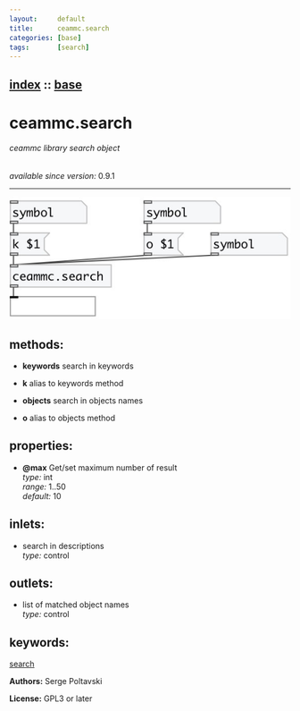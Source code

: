 ```yaml
---
layout:     default
title:      ceammc.search
categories: [base]
tags:       [search]
---
```

[index](index.html) :: [base](category_base.html)
---

# ceammc.search

###### ceammc library search object

*available since version:* 0.9.1

---




[![example](../examples/img/ceammc.search.jpg)](../examples/pd/ceammc.search.pd)





## methods:

* **keywords**
search in keywords<br>

* **k**
alias to keywords method<br>

* **objects**
search in objects names<br>

* **o**
alias to objects method<br>




## properties:

* **@max** 
Get/set maximum number of result<br>
_type:_ int<br>
_range:_ 1..50<br>
_default:_ 10<br>



## inlets:

* search in descriptions<br>
_type:_ control



## outlets:

* list of matched object names<br>
_type:_ control



## keywords:

[search](keywords/search.html)






**Authors:** Serge Poltavski




**License:** GPL3 or later





